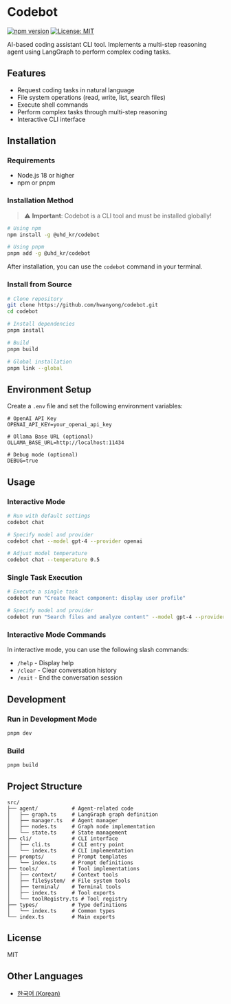 # Codebot

[![npm version](https://badge.fury.io/js/@uhd_kr%2Fcodebot.svg?v=1.6.0)](https://www.npmjs.com/package/@uhd_kr%2Fcodebot)
[![License: MIT](https://img.shields.io/badge/License-MIT-yellow.svg)](https://opensource.org/licenses/MIT)

AI-based coding assistant CLI tool. Implements a multi-step reasoning agent using LangGraph to perform complex coding tasks.

## Features

- Request coding tasks in natural language
- File system operations (read, write, list, search files)
- Execute shell commands
- Perform complex tasks through multi-step reasoning
- Interactive CLI interface

## Installation

### Requirements

- Node.js 18 or higher
- npm or pnpm

### Installation Method

> ⚠️ **Important**: Codebot is a CLI tool and must be installed globally!

```bash
# Using npm
npm install -g @uhd_kr/codebot

# Using pnpm
pnpm add -g @uhd_kr/codebot
```

After installation, you can use the `codebot` command in your terminal.

### Install from Source

```bash
# Clone repository
git clone https://github.com/hwanyong/codebot.git
cd codebot

# Install dependencies
pnpm install

# Build
pnpm build

# Global installation
pnpm link --global
```

## Environment Setup

Create a `.env` file and set the following environment variables:

```
# OpenAI API Key
OPENAI_API_KEY=your_openai_api_key

# Ollama Base URL (optional)
OLLAMA_BASE_URL=http://localhost:11434

# Debug mode (optional)
DEBUG=true
```

## Usage

### Interactive Mode

```bash
# Run with default settings
codebot chat

# Specify model and provider
codebot chat --model gpt-4 --provider openai

# Adjust model temperature
codebot chat --temperature 0.5
```

### Single Task Execution

```bash
# Execute a single task
codebot run "Create React component: display user profile"

# Specify model and provider
codebot run "Search files and analyze content" --model gpt-4 --provider openai
```

### Interactive Mode Commands

In interactive mode, you can use the following slash commands:

- `/help` - Display help
- `/clear` - Clear conversation history
- `/exit` - End the conversation session

## Development

### Run in Development Mode

```bash
pnpm dev
```

### Build

```bash
pnpm build
```

## Project Structure

```
src/
├── agent/           # Agent-related code
│   ├── graph.ts     # LangGraph graph definition
│   ├── manager.ts   # Agent manager
│   ├── nodes.ts     # Graph node implementation
│   └── state.ts     # State management
├── cli/             # CLI interface
│   ├── cli.ts       # CLI entry point
│   └── index.ts     # CLI implementation
├── prompts/         # Prompt templates
│   └── index.ts     # Prompt definitions
├── tools/           # Tool implementations
│   ├── context/     # Context tools
│   ├── fileSystem/  # File system tools
│   ├── terminal/    # Terminal tools
│   ├── index.ts     # Tool exports
│   └── toolRegistry.ts # Tool registry
├── types/           # Type definitions
│   └── index.ts     # Common types
└── index.ts         # Main exports
```

## License

MIT

## Other Languages

- [한국어 (Korean)](./README.ko.md)